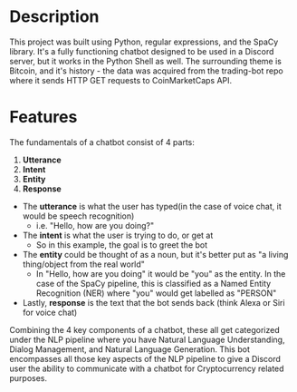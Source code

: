 # Description
This project was built using Python, regular expressions, and the SpaCy library.
It's a fully functioning chatbot designed to be used in a Discord server, but it
works in the Python Shell as well. The surrounding theme is Bitcoin, and it's history - the data was acquired from the trading-bot repo where it sends HTTP GET requests to CoinMarketCaps API.

# Features
The fundamentals of a chatbot consist of 4 parts:

1. __Utterance__
2. __Intent__
3. __Entity__
4. __Response__

- The __utterance__ is what the user has typed(in the case of voice chat, it would be speech recognition)
  - i.e. "Hello, how are you doing?"
- The __intent__ is what the user is trying to do, or get at
  - So in this example, the goal is to greet the bot
- The __entity__ could be thought of as a noun, but it's better put as "a living thing/object from the real world"
  - In "Hello, how are you doing" it would be "you" as the entity. In the case of the SpaCy pipeline, this is classified as a Named Entity Recognition (NER) where "you" would get labelled as "PERSON"
- Lastly, __response__ is the text that the bot sends back (think Alexa or Siri for voice chat)

Combining the 4 key components of a chatbot, these all get categorized under the NLP pipeline where you have Natural Language Understanding, Dialog Management, and Natural Language Generation. This bot encompasses all those key aspects of the NLP pipeline to give a Discord user the ability to communicate with a chatbot for Cryptocurrency related purposes.
